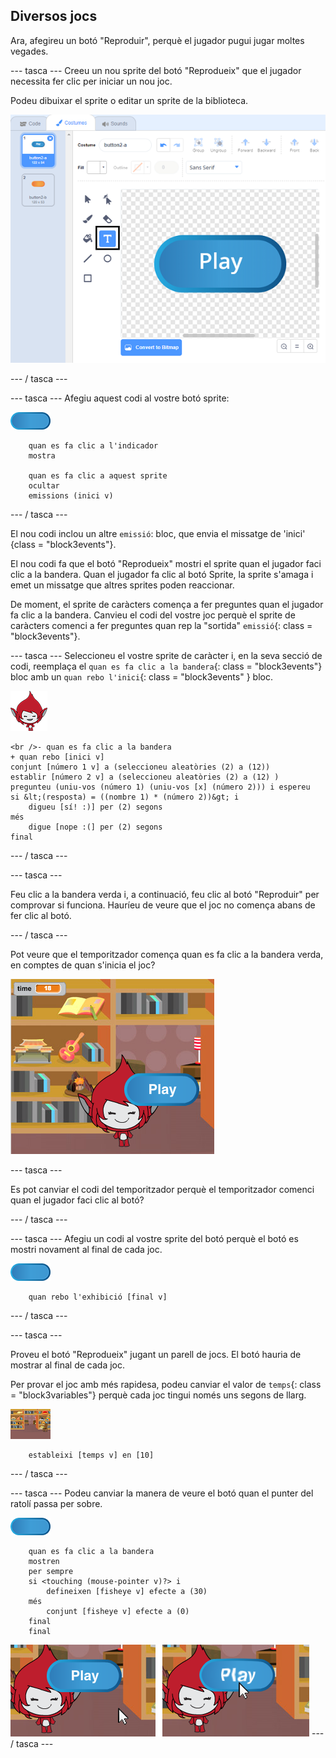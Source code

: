 ## Diversos jocs

Ara, afegireu un botó "Reproduir", perquè el jugador pugui jugar moltes vegades.

\--- tasca \--- Creeu un nou sprite del botó "Reprodueix" que el jugador necessita fer clic per iniciar un nou joc.

Podeu dibuixar el sprite o editar un sprite de la biblioteca.

![Imatge del botó de reproducció](images/brain-play.png)

\--- / tasca \---

\--- tasca \--- Afegiu aquest codi al vostre botó sprite:

![Sprite del botó](images/button-sprite.png)

```blocks3
    quan es fa clic a l'indicador
    mostra

    quan es fa clic a aquest sprite
    ocultar
    emissions (inici v)
```

\--- / tasca \---

El nou codi inclou un altre `emissió`: bloc, que envia el missatge de 'inici' {class = "block3events"}.

El nou codi fa que el botó "Reprodueix" mostri el sprite quan el jugador faci clic a la bandera. Quan el jugador fa clic al botó Sprite, la sprite s'amaga i emet un missatge que altres sprites poden reaccionar.

De moment, el sprite de caràcters comença a fer preguntes quan el jugador fa clic a la bandera. Canvieu el codi del vostre joc perquè el sprite de caràcters comenci a fer preguntes quan rep la "sortida" `emissió`{: class = "block3events"}.

\--- tasca \--- Seleccioneu el vostre sprite de caràcter i, en la seva secció de codi, reemplaça el `quan es fa clic a la bandera`{: class = "block3events"} bloc amb un `quan rebo l'inici`{: class = "block3events" } bloc.

![Sprite de caràcters](images/giga-sprite.png)

```blocks3
<br />- quan es fa clic a la bandera
+ quan rebo [inici v]
conjunt [número 1 v] a (seleccioneu aleatòries (2) a (12))
establir [número 2 v] a (seleccioneu aleatòries (2) a (12) )
pregunteu (uniu-vos (número 1) (uniu-vos [x] (número 2))) i espereu
si &lt;(resposta) = ((nombre 1) * (número 2))&gt; i
    digueu [sí! :)] per (2) segons
més
    digue [nope :(] per (2) segons
final
```

\--- / tasca \---

\--- tasca \---

Feu clic a la bandera verda i, a continuació, feu clic al botó "Reproduir" per comprovar si funciona. Hauríeu de veure que el joc no comença abans de fer clic al botó.

\--- / tasca \---

Pot veure que el temporitzador comença quan es fa clic a la bandera verda, en comptes de quan s'inicia el joc?

![S'ha iniciat el temporitzador](images/brain-timer-bug.png)

\--- tasca \---

Es pot canviar el codi del temporitzador perquè el temporitzador comenci quan el jugador faci clic al botó?

\--- / tasca \---

\--- tasca \--- Afegiu un codi al vostre sprite del botó perquè el botó es mostri novament al final de cada joc.

![Sprite del botó](images/button-sprite.png)

```blocks3
    quan rebo l'exhibició [final v]

```

\--- / tasca \---

\--- tasca \---

Proveu el botó "Reprodueix" jugant un parell de jocs. El botó hauria de mostrar al final de cada joc.

Per provar el joc amb més rapidesa, podeu canviar el valor de `temps`{: class = "block3variables"} perquè cada joc tingui només uns segons de llarg.

![Etapa](images/stage-sprite.png)

```blocks3
    estableixi [temps v] en [10]
```

\--- / tasca \---

\--- tasca \--- Podeu canviar la manera de veure el botó quan el punter del ratolí passa per sobre.

![Botó](images/button-sprite.png)

```blocks3
    quan es fa clic a la bandera
    mostren
    per sempre
    si <touching (mouse-pointer v)?> i
        defineixen [fisheye v] efecte a (30)
    més
        conjunt [fisheye v] efecte a (0)
    final
    final
```

![captura de pantalla](images/brain-fisheye.png) \--- / tasca \---